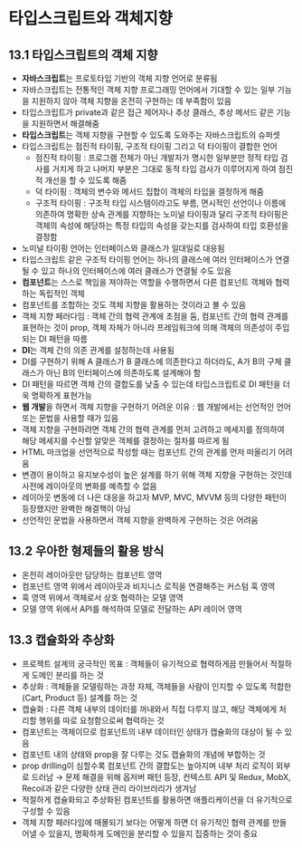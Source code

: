 # 타입스크립트와 객체지향

## 13.1 타입스크립트의 객체 지향

- **자바스크립트**는 프로토타입 기반의 객체 지향 언어로 분류됨
- 자바스크립트는 전통적인 객체 지향 프로그래밍 언어에서 기대할 수 있는 일부 기능을 지원하지 않아 객체 지향을 온전히 구현하는 데 부족함이 있음
- 타입스크립트가 private과 같은 접근 제어자나 추상 클래스, 추상 메서드 같은 기능을 지원하면서 해결해줌
- **타입스크립트**는 객체 지향을 구현할 수 있도록 도와주는 자바스크립트의 슈퍼셋
- 타입스크립트는 점진적 타이핑, 구조적 타이핑 그리고 덕 타이핑이 결합한 언어
  - 점진적 타이핑 : 프로그램 전체가 아닌 개발자가 명시한 일부분만 정적 타입 검사를 거치게 하고 나머지 부분은 그대로 동적 타입 검사가 이루어지게 하여 점진적 개선을 할 수 있도록 해줌
  - 덕 타이핑 : 객체의 변수와 메서드 집합이 객체의 타입을 결정하게 해줌
  - 구조적 타이핑 : 구조적 타입 시스템이라고도 부름, 면시적인 선언이나 이름에 의존하여 명확한 상속 관계를 지향하는 노미널 타이핑과 달리 구조적 타이핑은 객체의 속성에 해당하는 특정 타입의 속성을 갖는지를 검사하여 타입 호환성을 결정함
- 노미널 타이핑 언어는 인터페이스와 클래스가 일대일로 대응됨
- 타입스크립트 같은 구조적 타이핑 언어는 하나의 클래스에 여러 인터페이스가 연결될 수 있고 하나의 인터페이스에 여러 클래스가 연결될 수도 있음
- **컴포넌트**는 스스로 책임을 져야하는 역할을 수행하면서 다른 컴포넌트 객체와 협력하는 독립적인 객체
- 컴포넌트를 조합하는 것도 객체 지향을 활용하는 것이라고 볼 수 있음
- 객체 지향 페러다임 : 객체 간의 협력 관계에 초점을 둠, 컴포넌트 간의 협력 관계를 표현하는 것이 prop, 객체 자체가 아니라 프레임워크에 의해 객체의 의존성이 주입되는 DI 패턴을 따름
- **DI**는 객체 간의 의존 관계를 설정하는데 사용됨
- DI를 구현하기 위해 A 클래스가 B 클래스에 의존한다고 하더라도, A가 B의 구체 클래스가 아닌 B의 인터페이스에 의존하도록 설계해야 함
- DI 패턴을 따르면 객체 간의 결합도를 낮출 수 있는데 타입스크립트로 DI 패턴을 더욱 명확하게 표현가능
- **웹 개발**을 하면서 객체 지향을 구현하기 어려운 이유 : 웹 개발에서는 선언적인 언어 또는 문법을 사용할 때가 있음
- 객체 지향을 구현하려면 객체 간의 협력 관계를 먼저 고려하고 메세지를 정의하여 해당 메세지를 수신할 알맞은 객체를 결정하는 절차를 따르게 됨
- HTML 마크업을 선언적으로 작성할 때는 컴포넌트 간의 관계를 먼저 떠올리기 어려움
- 변경이 용이하고 유지보수성이 높은 설계를 하기 위해 객체 지향을 구현하는 것인데 사전에 레이아웃의 변화를 예측할 수 없음
- 레이아웃 변동에 더 나은 대응을 하고자 MVP, MVC, MVVM 등의 다양한 패턴이 등장했지만 완벽한 해결책이 아님
- 선언적인 문법을 사용하면서 객체 지향을 완벽하게 구현하는 것은 어려움

## 13.2 우아한 형제들의 활용 방식

- 온전히 레이아웃만 담당하는 컴포넌트 영역
- 컴포넌트 영역 위에서 레이아웃과 비지니스 로직을 연결해주는 커스텀 훅 영역
- 훅 영역 위에서 객체로서 상호 협력하는 모델 영역
- 모델 영역 위에서 API를 해석하여 모델로 전달하는 API 레이어 영역

## 13.3 캡슐화와 추상화

- 프로젝트 설계의 궁극적인 목표 : 객체들이 유기적으로 협력하게끔 만들어서 적절하게 도메인 분리를 하는 것
- 추상화 : 객체들을 모델링하는 과정 자체, 객체들을 사람이 인지할 수 있도록 적합한(Cart, Product 등) 설계를 하는 것
- 캡슐화 : 다른 객체 내부의 데이터를 꺼내와서 직접 다루지 않고, 해당 객체에게 처리할 행위를 따로 요청함으로써 협력하는 것
- 컴포넌트는 객체이므로 컴포넌트의 내부 데이터인 상태가 캡슐화의 대상이 될 수 있음
- 컴포넌트 내의 상태와 prop을 잘 다루는 것도 캡슐화의 개념에 부합하는 것
- prop drilling이 심할수록 컴포넌트 간의 결합도는 높아지며 내부 처리 로직이 외부로 드러남 → 문제 해결을 위해 옵저버 패턴 등장, 컨텍스트 API 및 Redux, MobX, Recoil과 같은 다양한 상태 관리 라이브러리가 생겨남
- 적절하게 캡슐화되고 추상화된 컴포넌트를 활용하면 애플리케이션을 더 유기적으로 구성할 수 있음
- 객체 지향 패러다임에 매몰되기 보다는 어떻게 하면 더 유기적인 협력 관계를 만들어낼 수 있을지, 명확하게 도메인을 분리할 수 있을지 집중하는 것이 중요
